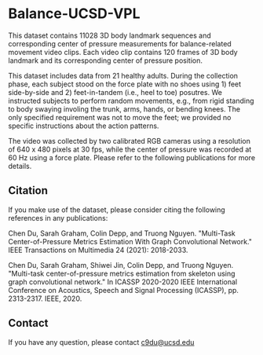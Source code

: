 # Balance-UCSD-VPL
 
This dataset contains 11028 3D body landmark sequences and corresponding center of pressure measurements for balance-related movement video clips. Each video clip contains 120 frames of 3D body landmark and its corresponding center of pressure position.

This dataset includes data from 21 healthy adults. During the collection phase, each subject stood on the force plate with no shoes using 1) feet side-by-side and 2) feet-in-tandem (i.e., heel to toe) posutres. We instructed subjects to perform random movements, e.g., from rigid standing to body swaying involing the trunk, arms, hands, or bending knees. The only specified requirement was not to move the feet; we provided no specific instructions about the action patterns.

The video was collected by two calibrated RGB cameras using a resolution of 640 x 480 pixels at 30 fps, while the center of pressure was recorded at 60 Hz using a force plate. Please refer to the following publications for more details.


## Citation

If you make use of the dataset, please consider citing the following references in any publications:

Chen Du, Sarah Graham, Colin Depp, and Truong Nguyen. "Multi-Task Center-of-Pressure Metrics Estimation With Graph Convolutional Network." IEEE Transactions on Multimedia 24 (2021): 2018-2033.

Chen Du, Sarah Graham, Shiwei Jin, Colin Depp, and Truong Nguyen. "Multi-task center-of-pressure metrics estimation from skeleton using graph convolutional network." In ICASSP 2020-2020 IEEE International Conference on Acoustics, Speech and Signal Processing (ICASSP), pp. 2313-2317. IEEE, 2020.


## Contact
If you have any question, please contact c9du@ucsd.edu